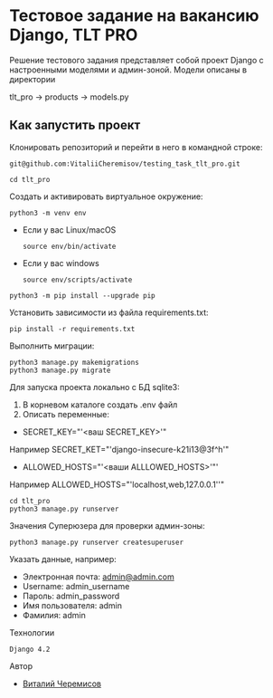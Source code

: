 # Тестовое задание на вакансию Django, TLT PRO
Решение тестового задания представляет собой проект Django
c настроенными моделями и админ-зоной. 
Модели описаны в директории

tlt_pro -> products -> models.py

## Как запустить проект
Клонировать репозиторий и перейти в него в командной строке:

```
git@github.com:VitaliiCheremisov/testing_task_tlt_pro.git
```

```
cd tlt_pro
```

Cоздать и активировать виртуальное окружение:

```
python3 -m venv env
```

* Если у вас Linux/macOS

    ```
    source env/bin/activate
    ```

* Если у вас windows

    ```
    source env/scripts/activate
    ```

```
python3 -m pip install --upgrade pip
```

Установить зависимости из файла requirements.txt:

```
pip install -r requirements.txt
```

Выполнить миграции:

```
python3 manage.py makemigrations
python3 manage.py migrate
```
Для запуска проекта локально c БД sqlite3:
1) В корневом каталоге создать .env файл
2) Описать переменные:
  * SECRET_KEY="'<ваш SECRET_KEY>'"

Например SECRET_KET="'django-insecure-k21i13@3f^h'"
  * ALLOWED_HOSTS="'<ваши ALLLOWED_HOSTS>'"'

Например ALLOWED_HOSTS="'localhost,web,127.0.0.1''"
```
cd tlt_pro
python3 manage.py runserver
```

Значения Суперюзера для проверки админ-зоны:
```
python3 manage.py runserver createsuperuser
```
Указать данные, например:
- Электронная почта: admin@admin.com
- Username: admin_username
- Пароль: admin_password 
- Имя пользователя: admin 
- Фамилия: admin

Технологии
```
Django 4.2
```

Автор
- [Виталий Черемисов](https://github.com/VitaliiCheremisov)
